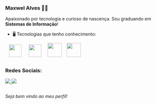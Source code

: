 ### Maxwel Alves 👋🏽

Apaixonado por tecnologia e curioso de nascença. Sou graduando em **Sistemas de Informação**!
- 🖥 Tecnologias que tenho conhecimento:
<div style="didplay: inline">
  &nbsp; &nbsp;<img width="40" height="40" src="https://cdn.jsdelivr.net/gh/devicons/devicon/icons/html5/html5-original.svg" />&nbsp;  &nbsp;
  &nbsp;&nbsp;<img width="40" height="40" src="https://cdn.jsdelivr.net/gh/devicons/devicon/icons/css3/css3-original.svg" /> &nbsp; 
  &nbsp;&nbsp;<img width="45" height="45" src="https://cdn.jsdelivr.net/gh/devicons/devicon/icons/python/python-original.svg" />&nbsp; 
  &nbsp;&nbsp;<img width="45" height="45" src="https://cdn.jsdelivr.net/gh/devicons/devicon/icons/java/java-original-wordmark.svg" />&nbsp;&nbsp;
</div>

##
### Redes Sociais:

  <div style="didplay: inline">
    <a href="www.linkedin.com/in/maxwel-alves-1994b7239">
      <img src="https://img.shields.io/badge/linkedin-%230077B5.svg?style=for-the-badge&logo=linkedin&logoColor=white"> 
    </a>
    <a href="https://www.instagram.com/maxwel_lz/">
        <img src="https://img.shields.io/badge/Instagram-%23E4405F.svg?style=for-the-badge&logo=Instagram&logoColor=white"> 
    </a> 
  </div>
  
##
###### Seja bem vindo ao meu perfil!
